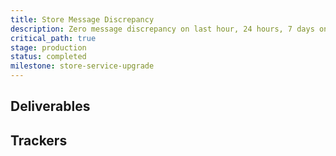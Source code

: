 ```yaml
---
title: Store Message Discrepancy
description: Zero message discrepancy on last hour, 24 hours, 7 days on status.prod and waku.sandbox fleets
critical_path: true
stage: production
status: completed
milestone: store-service-upgrade
---
```


## Deliverables

## Trackers

